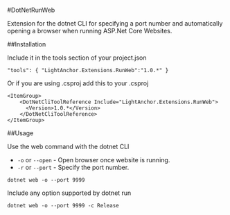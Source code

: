 #DotNetRunWeb

Extension for the dotnet CLI for specifying a port number and automatically opening a browser when running ASP.Net Core Websites.

##Installation

Include it in the tools section of your project.json

`"tools": {
     "LightAnchor.Extensions.RunWeb":"1.0.*"
}`

Or if you are using .csproj add this to your .csproj 

```
<ItemGroup>
    <DotNetCliToolReference Include="LightAnchor.Extensions.RunWeb">
      <Version>1.0.*</Version>
    </DotNetCliToolReference>
</ItemGroup>
```

##Usage

Use the web command with the dotnet CLI

* `-o` or `--open` - Open browser once website is running.
* `-r` or `--port` - Specify the port number.

`dotnet web -o --port 9999`

Include any option supported by dotnet run

`dotnet web -o --port 9999 -c Release`